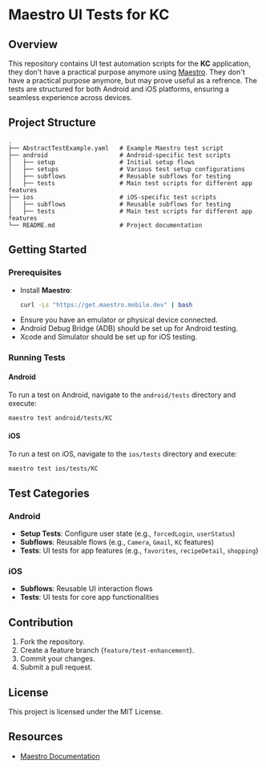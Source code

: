 # Maestro UI Tests for KC

## Overview
This repository contains UI test automation scripts for the **KC** application, they don't have a practical purpose anymore using [Maestro](https://maestro.mobile.dev/). They don't have a practical purpose anymore, but may prove useful as a refrence. The tests are structured for both Android and iOS platforms, ensuring a seamless experience across devices.

## Project Structure
```
.
├── AbstractTestExample.yaml   # Example Maestro test script
├── android                    # Android-specific test scripts
│   ├── setup                  # Initial setup flows
│   ├── setups                 # Various test setup configurations
│   ├── subflows               # Reusable subflows for testing
│   ├── tests                  # Main test scripts for different app features
├── ios                        # iOS-specific test scripts
│   ├── subflows               # Reusable subflows for testing
│   ├── tests                  # Main test scripts for different app features
└── README.md                  # Project documentation
```

## Getting Started
### Prerequisites
- Install **Maestro**:
  ```sh
  curl -Ls "https://get.maestro.mobile.dev" | bash
  ```
- Ensure you have an emulator or physical device connected.
- Android Debug Bridge (ADB) should be set up for Android testing.
- Xcode and Simulator should be set up for iOS testing.

### Running Tests
#### Android
To run a test on Android, navigate to the `android/tests` directory and execute:
```sh
maestro test android/tests/KC
```

#### iOS
To run a test on iOS, navigate to the `ios/tests` directory and execute:
```sh
maestro test ios/tests/KC
```

## Test Categories
### Android
- **Setup Tests**: Configure user state (e.g., `forcedLogin`, `userStatus`)
- **Subflows**: Reusable flows (e.g., `Camera`, `Gmail`, `KC` features)
- **Tests**: UI tests for app features (e.g., `favorites`, `recipeDetail`, `shopping`)

### iOS
- **Subflows**: Reusable UI interaction flows
- **Tests**: UI tests for core app functionalities

## Contribution
1. Fork the repository.
2. Create a feature branch (`feature/test-enhancement`).
3. Commit your changes.
4. Submit a pull request.

## License
This project is licensed under the MIT License.

## Resources
- [Maestro Documentation](https://maestro.mobile.dev/)
